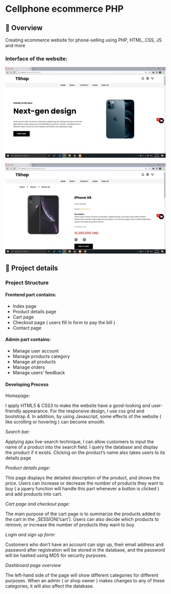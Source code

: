 
# Cellphone ecommerce PHP
## 📑 Overview
Creating ecommerce website for phone-selling using PHP, HTML, CSS, JS and more

### Interface of the website:

![alt](https://github.com/TrietTran1701/Cellphone-ecommerce-php/blob/main/web_img/img1.png)

![alt](https://github.com/TrietTran1701/Cellphone-ecommerce-php/blob/main/web_img/img2.png)


## 🔎 Project details

### Project Structure
#### Frontend part contains:
+ Index page
+ Product details page
+ Cart page
+ Checkout page ( users fill in form to pay the bill )
+ Contact page
#### Admin part contains:
+ Manage user account
+ Manage products category
+ Manage all products
+ Manage orders
+ Manage users’ feedback


#### Developing Process
*Homepage:*

I apply HTML5 & CSS3 to make the website have a good-looking and user-friendly appearance. For the responsive design, I use css grid and bootstrap 4. In addition, by using Javascript, some effects of the website ( like scrolling or hovering ) can become smooth.


*Search bar:*

Applying ajax live-search technique, I can allow customers to input the name of a product into the search field. I query the database and display the product if it exists. Clicking on the product’s name also takes users to its details page

*Product details page:*

This page displays the detailed description of the product, and shows the price. Users can increase or decrease the number of products they want to buy ( a jquery function will handle this part whenever a button is clicked ) and add products into cart.

*Cart page and checkout page:*

The main purpose of the cart page is to summarize the products added to the cart in the _SESSION[‘cart’]. Users can also decide which products to remove, or increase the number of products they want to buy


*Login and sign up form:*

Customers who don’t have an account can sign up, their email address and password after registration will be stored in the database, and the password will be hashed using MD5 for security purposes.

*Dashboard page overview*

The left-hand side of the page will show different categories for different purposes. When an admin ( or shop owner ) makes changes to any of these categories, it will also affect the database.
